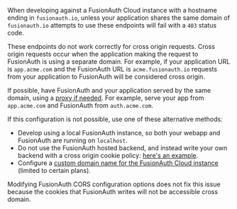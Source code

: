When developing against a FusionAuth Cloud instance with a hostname ending in `fusionauth.io`, unless your application shares the same domain of `fusionauth.io` attempts to use these endpoints will fail with a `403` status code. 

These endpoints do not work correctly for cross origin requests. Cross origin requests occur when the application making the request to FusionAuth is using a separate domain. For example, if your application URL is `app.acme.com` and the FusionAuth URL is `acme.fusionauth.io` requests from your application to FusionAuth will be considered cross origin.

If possible, have FusionAuth and your application served by the same domain, using a [proxy if needed](/docs/operate/deploy/proxy-setup). For example, serve your app from `app.acme.com` and FusionAuth from `auth.acme.com`.

If this configuration is not possible, use one of these alternative methods:

* Develop using a local FusionAuth instance, so both your webapp and FusionAuth are running on `localhost`.
* Do not use the FusionAuth hosted backend, and instead write your own backend with a cross origin cookie policy: [here's an example](https://github.com/FusionAuth/fusionauth-javascript-sdk-express/tree/main).
* Configure a [custom domain name for the FusionAuth Cloud instance](/docs/get-started/run-in-the-cloud/cloud#updating-with-existing-custom-domains) (limited to certain plans).

Modifying FusionAuth CORS configuration options does not fix this issue because the cookies that FusionAuth writes will not be accessible cross domain.
